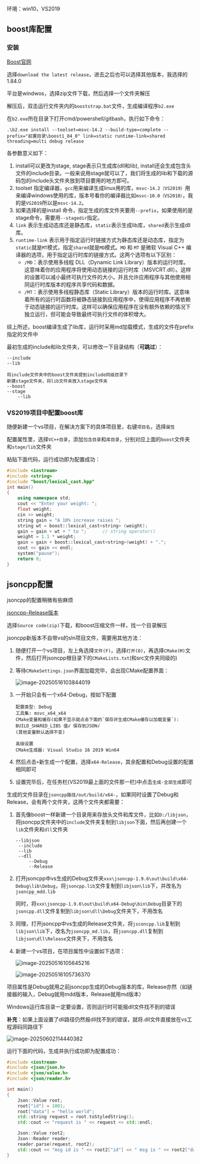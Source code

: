 环境：win10，VS2019

## boost库配置

### 安装

[Boost官网](https://www.boost.org/)

选择`download the latest release`，进去之后也可以选择其他版本，我选择的1.84.0

平台是windwos，选择zip文件下载，然后选择一个文件夹解压

解压后，双击运行文件夹内的`booststrap.bat`文件，生成编译程序`b2.exe`

在`b2.exe`所在目录下打开cmd/powershell/gitbash，执行如下命令：

```
.\b2.exe install --toolset=msvc-14.2 --build-type=complete --prefix="前置目录\boost1_84_0" link=static runtime-link=shared threading=multi debug release
```

各参数意义如下：

1. install可以更改为stage, stage表示只生成库(dll和lib), install还会生成包含头文件的include目录。一般来说用stage就可以了，我们将生成的lib和下载的源码包的include头文件夹放到项目要用的地方即可。
2. toolset 指定编译器，`gcc`用来编译生成linux用的库，`msvc-14.2（VS2019）`用来编译windows使用的库，版本号看你的编译器比如`msvc-10.0（VS2010）`，我的是`VS2019`所以是`msvc-14.2`。
3. 如果选择的是install 命令，指定生成的库文件夹要用`--prefix`，如果使用的是stage命令，需要用`--stagedir`指定。
4. `link` 表示生成动态库还是静态库，`static`表示生成lib库，`shared`表示生成dll库。
5. `runtime-link` 表示用于指定运行时链接方式为静态库还是动态库，指定为`static`就是`MT`模式，指定`shared`就是`MD`模式。`MD` 和 `MT` 是微软 Visual C++ 编译器的选项，用于指定运行时库的链接方式。这两个选项有以下区别：
   - `/MD`：表示使用多线程 DLL（Dynamic Link Library）版本的运行时库。这意味着你的应用程序将使用动态链接的运行时库（MSVCRT.dll）。这样的设置可以减小最终可执行文件的大小，并且允许应用程序与其他使用相同运行时库版本的程序共享代码和数据。
   - `/MT`：表示使用多线程静态库（Static Library）版本的运行时库。这意味着所有的运行时函数将被静态链接到应用程序中，使得应用程序不再依赖于动态链接的运行时库。这样可以确保应用程序在没有额外依赖的情况下独立运行，但可能会导致最终可执行文件的体积增大。

综上所述，boost编译生成了lib库，运行时采用md加载模式，生成的文件在prefix指定的文件中

最初生成的include和lib文件夹，可以修改一下目录结构（**可跳过**）：

```
--include
--lib

将include文件夹中的boost文件夹提到include同级目录下
新建stage文件夹，将lib文件夹放入stage文件夹
--boost
--stage
	--lib
```

### VS2019项目中配置boost库

随便新建一个vs项目，在解决方案下的具体项目里，右键`项目名`，选择`属性`

配置属性里，选择`VC++目录`，添加`包含目录`和`库目录`，分别对应上面的`boost`文件夹和`stage/lib`文件夹

粘贴下面代码，运行成功即为配置成功：

```c++
#include <iostream>
#include <string>
#include "boost/lexical_cast.hpp"
int main()
{
    using namespace std;
    cout << "Enter your weight: ";
    float weight;
    cin >> weight;
    string gain = "A 10% increase raises ";
    string wt = boost::lexical_cast<string> (weight);
    gain = gain + wt + " to ";      // string operator()
    weight = 1.1 * weight;
    gain = gain + boost::lexical_cast<string>(weight) + ".";
    cout << gain << endl;
    system("pause");
    return 0;
}
```

## jsoncpp配置

jsoncpp的配置稍微有些麻烦

[jsoncpp-Release版本](https://github.com/open-source-parsers/jsoncpp/releases)

选择`Source code(zip)`下载，和boost压缩文件一样，找一个目录解压

jsoncpp新版本不自带vs的sln项目文件，需要用其他方法：

1. 随便打开一个vs项目，左上角选择`文件(F)`，选择`打开(O)`，再选择`CMake(M)`文件，然后打开jsoncpp根目录下的`CMakeLists.txt`(和src文件夹同级的)

2. 等待`CMakeSettings.json`界面加载完毕，会出现CMake配置界面：

   ![image-20250516103844019](img/jsoncpp-CMakeSettings.png)

3. 一开始只会有一个x64-Debug，按如下配置

   ```
   配置类型: Debug
   工具集: msvc_x64_x64
   CMake变量和缓存(如果不显示就点击下面的`保存并生成CMake缓存以加载变量`):
   BUILD_SHARED_LIBS 值√ 保存到JSON√
   (其他变量默认选择不变)
   
   高级设置
   CMake生成器: Visual Studio 16 2019 Win64
   ```

4. 然后点击`+`新生成一个配置，选择`x64-Release`，其余配置和Debug设置的配置相同即可

5. 设置完毕后，在任务栏(VS2019最上面的文件那一栏)中点击`生成-全部生成`即可

生成的文件目录在`jsoncpp路径/out/build/x64-`，如果同时设置了Debug和Release，会有两个文件夹，这两个文件夹都需要：

1. 首先像boost一样新建一个目录用来存放头文件和库文件，比如`D:/libjson`，将jsoncpp文件夹中的`include`文件夹复制到`libjson`下面，然后再创建一个`lib`文件夹和`dll`文件夹

   ```
   --libjson
   	--include
   	--lib
   	--dll
   		--Debug
   		--Release
   ```

2. 打开jsoncpp中vs生成的Debug文件夹`xxx\jsoncpp-1.9.6\out\build\x64-Debug\lib\Debug`，将`jsoncpp.lib`文件复制到`libjson\lib`下，并改名为`jsoncpp_mdd.lib`

   同时，将`xxx\jsoncpp-1.9.6\out\build\x64-Debug\bin\Debug`目录下的`jsoncpp.dll`文件复制到`libjson\dll\Debug`文件夹下，不用改名

3. 同理，打开jsoncpp中vs生成的Release文件夹，将`jsconcpp.lib`复制到`libjson\lib`下，改名为`jsoncpp_md.lib`，将`jsoncpp.dll`复制到`libjson\dll\Release`文件夹下，不用改名

4. 新建一个vs项目，在项目属性中设置如下选项：

   ![image-20250516105645216](img/jsoncpp_project_setting.png)

   ![image-20250516105736370](img/jsoncpp_project_setting2.png)

项目属性是Debug就用之前jsoncpp生成的Debug版本的库，Release亦然（如链接器的输入，Debug就用mdd版本，Release就用md版本）

Windows运行库目录一定要设置，否则运行时可能报dll文件找不到的错误

**补充**：如果上面设置了dll路径仍然报dll找不到的错误，就将.dll文件直接放在vs工程源码同路径下

![image-20250602114440382](img/json_cpp_project_setting3.png)

运行下面的代码，生成并执行成功即为配置成功：

```c++
#include <iostream>
#include <json/json.h>
#include <json/value.h>
#include <json/reader.h>

int main()
{
    Json::Value root;
    root["id"] = 1001;
    root["data"] = "hello world";
    std::string request = root.toStyledString();
    std::cout << "request is " << request << std::endl;

    Json::Value root2;
    Json::Reader reader;
    reader.parse(request, root2);
    std::cout << "msg id is " << root2["id"] << " msg is " << root2["data"] << 		std::endl;
}
```
